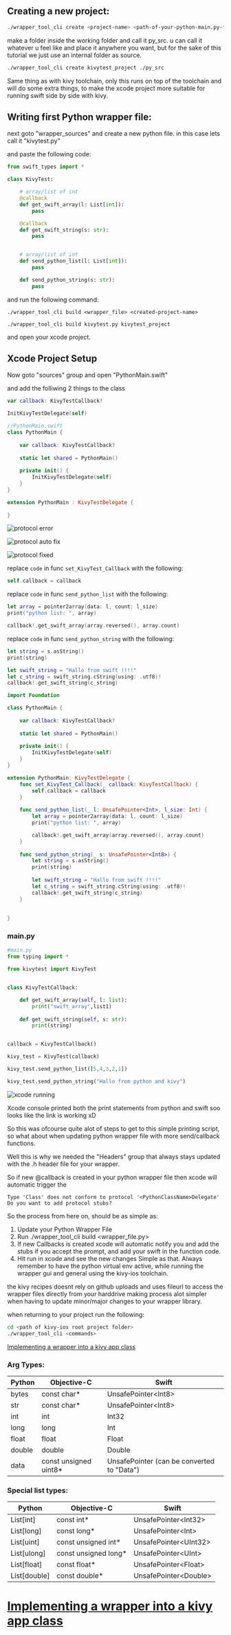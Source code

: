

## Creating a new project:


```sh
./wrapper_tool_cli create <project-name> <path-of-your-python-main.py-folder>
```
make a folder inside the working folder and call it py_src. u can call it whatever u feel like and place it anywhere you want, but for the sake of this tutorial we just use an internal folder as source.
```sh
./wrapper_tool_cli create kivytest_project ./py_src
```
Same thing as with kivy toolchain, only this runs on top of the toolchain and will do some extra things, to make the xcode project more suitable for running swift side by side with kivy.



## Writing first Python wrapper file:

next goto "wrapper_sources" and create a new python file.
in this case lets call it "kivytest.py"

and paste the following code:

```python
from swift_types import *

class KivyTest:

    # array/list of int
    @callback
    def get_swift_array(l: List[int]):
        pass

    @callback
    def get_swift_string(s: str):
        pass


    # array/list of int
    def send_python_list(l: List[int]):
        pass

    def send_python_string(s: str):
        pass
```

and run the following command:

```shell
./wrapper_tool_cli build <wrapper_file> <created-project-name>
```
```shell
./wrapper_tool_cli build kivytest.py kivytest_project
```
and open your xcode project.

## Xcode Project Setup

Now goto "sources" group and open "PythonMain.swift"

and add the folliwing 2 things to the class

```swift
var callback: KivyTestCallback?
```

```swift
InitKivyTestDelegate(self)
```



```swift
//PythonMain.swift
class PythonMain {
    
    var callback: KivyTestCallback?
  
    static let shared = PythonMain()
    
    private init() {
        InitKivyTestDelegate(self)
    }
}
```

```swift
extension PythonMain : KivyTestDelegate {
    
}
```

![protocol error](https://user-images.githubusercontent.com/2526171/112770707-41163c80-9028-11eb-9582-ca6666b7763b.png)

![protocol auto fix](https://user-images.githubusercontent.com/2526171/112770747-70c54480-9028-11eb-8fc4-08f825f49d25.png)

![protocol fixed](https://user-images.githubusercontent.com/2526171/112770891-39a36300-9029-11eb-8155-4850723c7422.png)

replace ```code``` in func ```set_KivyTest_Callback```
with the following:

```swift
self.callback = callback
```

replace ```code``` in func ```send_python_list```
with the following:

```swift
let array = pointer2array(data: l, count: l_size)
print("python list: ", array)

callback!.get_swift_array(array.reversed(), array.count)
```

replace ```code``` in func ```send_python_string```
with the following:

```swift
let string = s.asString()
print(string)

let swift_string = "Hallo from swift !!!!"
let c_string = swift_string.cString(using: .utf8)!
callback!.get_swift_string(c_string)
```



```swift
import Foundation

class PythonMain {
    
    var callback: KivyTestCallback?
    
    static let shared = PythonMain()
    
    private init() {
        InitKivyTestDelegate(self)
    }
}

extension PythonMain: KivyTestDelegate {
    func set_KivyTest_Callback(_ callback: KivyTestCallback) {
        self.callback = callback
    }
    
    func send_python_list(_ l: UnsafePointer<Int>, l_size: Int) {
        let array = pointer2array(data: l, count: l_size)
        print("python list: ", array)

        callback!.get_swift_array(array.reversed(), array.count)
    }
    
    func send_python_string(_ s: UnsafePointer<Int8>) {
        let string = s.asString()
        print(string)
        
        let swift_string = "Hallo from swift !!!!"
        let c_string = swift_string.cString(using: .utf8)!
        callback!.get_swift_string(c_string)
    }
    
    
}
```





### main.py

```python
#main.py
from typing import *

from kivytest import KivyTest


class KivyTestCallback:

    def get_swift_array(self, l: list):
        print("swift_array",list1)
        
    def get_swift_string(self, s: str):
        print(string)


callback = KivyTestCallback()

kivy_test = KivyTest(callback)

kivy_test.send_python_list([5,4,3,2,1])

kivy_test.send_python_string("Hallo from python and kivy")
```

![xcode running](https://user-images.githubusercontent.com/2526171/112787816-bc441680-9059-11eb-8572-c3b28d33b908.png)

Xcode console printed both the print statements from python and swift soo looks like the link is working xD


So this was ofcourse quite alot of steps to get to this simple printing script, 
so what about when updating python wrapper file with more send/callback functions.

Well this is why we needed the "Headers" group that always stays updated with the .h header file for your wrapper.

So if new @callback is created in your python wrapper file then xcode will automatic trigger the

```
Type 'Class' does not conform to protocol '<PythonClassName>Delegate'
Do you want to add protocol stubs?
```

So the process from here on, should be as simple as:

1. Update your Python Wrapper File
2. Run ./wrapper_tool_cli build <wrapper_file.py> <project-name>
3. If new Callbacks is created xcode will automatic notify you and add the stubs if you accept the prompt, and add your swift in the function code.
4. Hit run in xcode and see the new changes
   Simple as that. 
   Always remember to have the python virtual env active, while running the wrapper gui
   and general using the kivy-ios toolchain.

the kivy recipes doesnt rely on github uploads and uses fileurl to access the wrapper files directly from your harddrive
making process alot simpler when having to update minor/major changes to your wrapper library.

when returning to your project run the following:

```sh
cd <path of kivy-ios root project folder>
./wrapper_tool_cli <commands>
```

[Implementing a wrapper into a kivy app class](https://github.com/psychowasp/PythonSwiftLink/tree/main/examples/1%20Implementing%20a%20wrapper%20into%20a%20kivy%20app%20class)

### Arg Types:

| Python | Objective-C           | Swift                                              |
| ------ | --------------------- | -------------------------------------------------- |
| bytes  | const char*           | UnsafePointer\<Int8>                               |
| str    | const char*           | UnsafePointer\<Int8>                               |
| int    | int                   | Int32                                              |
| long   | long                  | Int                                                |
| float  | float                 | Float                                              |
| double | double                | Double                                             |
| data   | const unsigned uint8* | UnsafePointer<UInt8>  (can be converted to "Data") |

### Special list types:

| Python       | Objective-C          | Swift                  |
| ------------ | -------------------- | ---------------------- |
| List[int]    | const int*           | UnsafePointer\<Int32\> |
| List[long]   | const long*          | UnsafePointer\<Int>    |
| List[uint]   | const unsigned int*  | UnsafePointer\<UInt32> |
| List[ulong]  | const unsigned long* | UnsafePointer\<UInt>   |
| List[float]  | const float*         | UnsafePointer\<Float>  |
| List[double] | const double*        | UnsafePointer\<Double> |

# [Implementing a wrapper into a kivy app class](https://github.com/psychowasp/PythonSwiftLink/tree/main/examples/1%20Implementing%20a%20wrapper%20into%20a%20kivy%20app%20class)